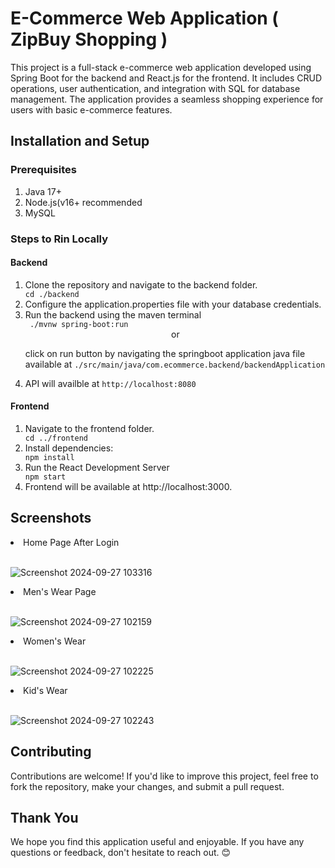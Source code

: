 <h1>E-Commerce Web Application ( ZipBuy Shopping )</h1>


This project is a full-stack e-commerce web application developed using Spring Boot for the backend and React.js for the frontend. It includes CRUD operations, user authentication, and integration with SQL for database management. The application provides a seamless shopping experience for users with basic e-commerce features.

<h2> Installation and Setup</h2>
<h3>Prerequisites</h3>
<ol>
  <li>Java 17+</li>
  <li>Node.js(v16+ recommended</li>
  <li>MySQL</li>
</ol>
<h3>Steps to Rin Locally</h3>
<h4>Backend</h4>
<ol>
  <li>Clone the repository and navigate to the backend folder.</li>
  <code>cd ./backend</code>
  <li>Configure the application.properties file with your database credentials.</li>
  <li>Run the backend using the maven terminal</li>
<code> ./mvnw spring-boot:run</code> 
<center> or</center>
<p>click on run button by navigating the springboot application java file available at <code>./src/main/java/com.ecommerce.backend/backendApplication</code></p>
<li>API will availble at <code>http://localhost:8080</code></li>
</ol>

<h4>Frontend</h4>
<ol>
  <li>Navigate to the frontend folder.</li>
  <code>cd ../frontend</code>
  <li>Install dependencies:</li>
  <code>npm install</code>
  <li>Run the React Development Server</li>
  <code>npm start</code>
<li>Frontend will be available at http://localhost:3000.</li>
</ol>


<h2>Screenshots</h2>
<li>Home Page After Login</li>
<br>

![Screenshot 2024-09-27 103316](https://github.com/user-attachments/assets/4e063e98-8f00-4aff-81eb-5c1c7162ec16)


<li>Men's Wear Page</li>
<br>

![Screenshot 2024-09-27 102159](https://github.com/user-attachments/assets/23e6f51e-40b3-472e-8dfb-4a30b215acc0)

<li>Women's Wear</li>
<br>

![Screenshot 2024-09-27 102225](https://github.com/user-attachments/assets/dfed2def-4739-4f77-8a5c-4cf25325ee8a)

<li>Kid's Wear</li>
<br>

![Screenshot 2024-09-27 102243](https://github.com/user-attachments/assets/707a7c54-5e34-4cd0-b42f-a24265047d32)


<h2>Contributing</h2>
Contributions are welcome! If you'd like to improve this project, feel free to fork the repository, make your changes, and submit a pull request.

<h2>Thank You</h2>
We hope you find this application useful and enjoyable. If you have any questions or feedback, don't hesitate to reach out. 😊

